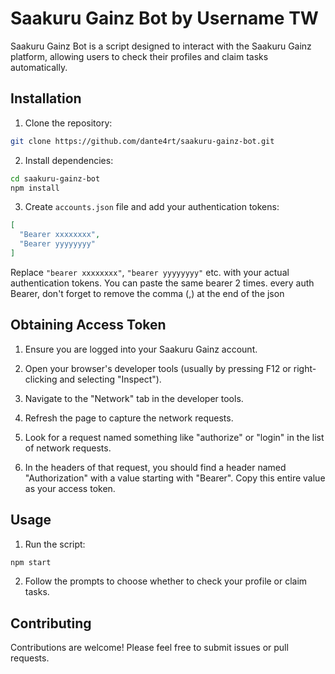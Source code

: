 # Saakuru Gainz Bot by Username TW

Saakuru Gainz Bot is a script designed to interact with the Saakuru Gainz platform, allowing users to check their profiles and claim tasks automatically.

## Installation

1. Clone the repository:

```bash
git clone https://github.com/dante4rt/saakuru-gainz-bot.git
```

2. Install dependencies:

```bash
cd saakuru-gainz-bot
npm install
```

3. Create `accounts.json` file and add your authentication tokens:

```json
[
  "Bearer xxxxxxxx",
  "Bearer yyyyyyyy"
]
```

Replace `"bearer xxxxxxxx"`, `"bearer yyyyyyyy"` etc. with your actual authentication tokens. You can paste the same bearer 2 times.
every auth Bearer, don't forget to remove the comma (,) at the end of the json

## Obtaining Access Token

1. Ensure you are logged into your Saakuru Gainz account.

2. Open your browser's developer tools (usually by pressing F12 or right-clicking and selecting "Inspect").

3. Navigate to the "Network" tab in the developer tools.

4. Refresh the page to capture the network requests.

5. Look for a request named something like "authorize" or "login" in the list of network requests.

6. In the headers of that request, you should find a header named "Authorization" with a value starting with "Bearer". Copy this entire value as your access token.

## Usage

1. Run the script:

```bash
npm start
```

2. Follow the prompts to choose whether to check your profile or claim tasks.

## Contributing

Contributions are welcome! Please feel free to submit issues or pull requests.

